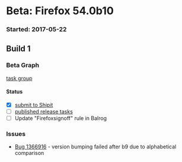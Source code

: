 # Beta: Firefox 54.0b10

### Started: 2017-05-22

## Build 1

### Beta Graph
[task group](https://tools.taskcluster.net/push-inspector/#/Y-IRKWK9QDm6lbSp11B-dA)


#### Status
- [x] [submit to Shipit](https://wiki.mozilla.org/Release:Release_Automation_on_Mercurial:Starting_a_Release#Submit_to_Ship_It)
- [ ] [published release tasks](../how-tos/relpro.md#3-publish-release)
- [ ] Update "Firefoxsignoff" rule in Balrog

### Issues
- [Bug 1366916](https://bugzil.la/1366916) - version bumping failed after b9 due to alphabetical comparison



